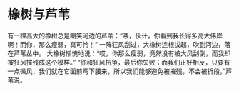 # 橡树与芦苇
有一棵高大的橡树总是嘲笑河边的芦苇：“喂，伙计，你看到我长得多高大伟岸啊！而你，那么瘦弱，真可怜！” 
一阵狂风刮过，大橡树连根拔起，吹到河边，落在芦苇丛中。 
大橡树惭愧地说：“哎，你那么瘦弱，竟然没有被大风刮倒，而我却被狂风摧残成这个模样。” 
“你和狂风抗争，最后你失败；而我们正好相反，只要有一点微风，我们就在它面前弯下腰来，所以我们能够避免被摧残，不会被折段。”芦苇说。
  